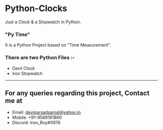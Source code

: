 # Python-Clocks
Just a Clock &amp; a Stopwatch in Python.




### "Py Time"
It is a Python Project based on "Time Measurement".


### There are two Python Files :-
- Devil Clock 
- Iron Stopwatch 
***


## For any queries regarding this project, Contact me at 
* Email: deviparsadsamal@yahoo.in 
* Mobile: +91-9569161860 
* Discord: Iron_Boy#0976
